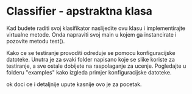 Classifier - apstraktna klasa
=============================

Kad budete raditi svoj klasifikator naslijedite ovu klasu i implementirajte virtualne metode.
Onda napraviti svoj main u kojem ga instancirate i pozovite metodu test().

Kako ce se testiranje provoditi odreduje se pomocu konfiguracijske datoteke.
Unutra je za svaki folder napisano koje se slike koriste za testiranje, a sve ostale dobijete na raspolaganje za ucenje. Pogledajte u folderu "examples" kako izgleda primjer konfiguracijske datoteke.

ok doci ce i detaljnije upute kasnije ovo je za pocetak.
